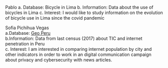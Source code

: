 Pablo
a. Database: Bicycle in Lima
b. Information: Data about the use of bicycles in Lima 
c. Interest: I would like to study information on the evolution of bicycle use in Lima since the covid pandemic
 
Sofia Pichihua Vegas  
a.Database: [Geo Peru](https://visor.geoperu.gob.pe/)  
b.Information:  Data from last census (2017) about TIC and internet penetration in Peru  
c. Interest: I am interested in comparing internet population by city and other indicators in order to work in an digital communication campaign about privacy and cybersecurity with news articles.  
